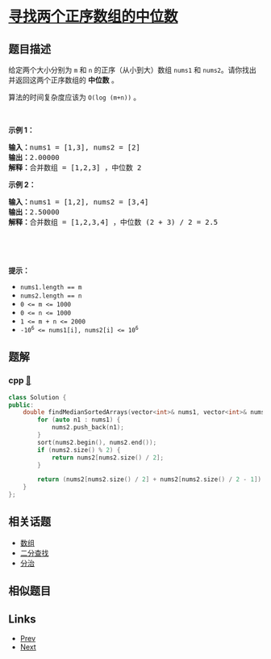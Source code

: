 
# [寻找两个正序数组的中位数](https://leetcode-cn.com/problems/median-of-two-sorted-arrays)

## 题目描述

<p>给定两个大小分别为 <code>m</code> 和 <code>n</code> 的正序（从小到大）数组&nbsp;<code>nums1</code> 和&nbsp;<code>nums2</code>。请你找出并返回这两个正序数组的 <strong>中位数</strong> 。</p>

<p>算法的时间复杂度应该为 <code>O(log (m+n))</code> 。</p>

<p>&nbsp;</p>

<p><strong>示例 1：</strong></p>

<pre>
<strong>输入：</strong>nums1 = [1,3], nums2 = [2]
<strong>输出：</strong>2.00000
<strong>解释：</strong>合并数组 = [1,2,3] ，中位数 2
</pre>

<p><strong>示例 2：</strong></p>

<pre>
<strong>输入：</strong>nums1 = [1,2], nums2 = [3,4]
<strong>输出：</strong>2.50000
<strong>解释：</strong>合并数组 = [1,2,3,4] ，中位数 (2 + 3) / 2 = 2.5
</pre>

<p>&nbsp;</p>

<p>&nbsp;</p>

<p><strong>提示：</strong></p>

<ul>
	<li><code>nums1.length == m</code></li>
	<li><code>nums2.length == n</code></li>
	<li><code>0 &lt;= m &lt;= 1000</code></li>
	<li><code>0 &lt;= n &lt;= 1000</code></li>
	<li><code>1 &lt;= m + n &lt;= 2000</code></li>
	<li><code>-10<sup>6</sup> &lt;= nums1[i], nums2[i] &lt;= 10<sup>6</sup></code></li>
</ul>


## 题解

### cpp [🔗](median-of-two-sorted-arrays.cpp) 
```cpp
class Solution {
public:
    double findMedianSortedArrays(vector<int>& nums1, vector<int>& nums2) {
        for (auto n1 : nums1) {
            nums2.push_back(n1);
        }
        sort(nums2.begin(), nums2.end());
        if (nums2.size() % 2) {
            return nums2[nums2.size() / 2];
        }

        return (nums2[nums2.size() / 2] + nums2[nums2.size() / 2 - 1]) / 2.0;
    }
};
```


## 相关话题

- [数组](../../tags/array.md) 
- [二分查找](../../tags/binary-search.md) 
- [分治](../../tags/divide-and-conquer.md) 


## 相似题目



## Links

- [Prev](../longest-substring-without-repeating-characters/README.md) 
- [Next](../longest-palindromic-substring/README.md) 

